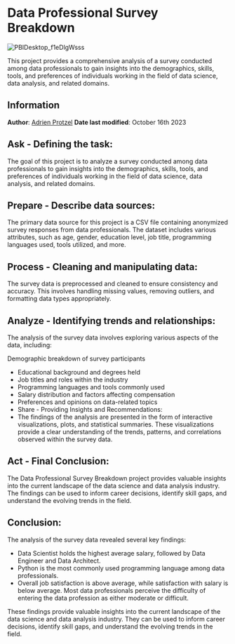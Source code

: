 # Data Professional Survey Breakdown
![PBIDesktop_f1eDlgWsss](https://user-images.githubusercontent.com/31741271/236938126-5e6c9d79-e5d5-4bfd-ad51-4e8599a2442d.gif)

This project provides a comprehensive analysis of a survey conducted among data professionals to gain insights into the demographics, skills, tools, and preferences of individuals working in the field of data science, data analysis, and related domains.

## Information 
**Author**: [Adrien Protzel](https://www.linkedin.com/in/adrien-protzel/)
**Date last modified**: October 16th 2023

## Ask - Defining the task:
The goal of this project is to analyze a survey conducted among data professionals to gain insights into the demographics, skills, tools, and preferences of individuals working in the field of data science, data analysis, and related domains.

## Prepare - Describe data sources:
The primary data source for this project is a CSV file containing anonymized survey responses from data professionals. The dataset includes various attributes, such as age, gender, education level, job title, programming languages used, tools utilized, and more.

## Process - Cleaning and manipulating data:
The survey data is preprocessed and cleaned to ensure consistency and accuracy. This involves handling missing values, removing outliers, and formatting data types appropriately.

## Analyze - Identifying trends and relationships:
The analysis of the survey data involves exploring various aspects of the data, including:

Demographic breakdown of survey participants
- Educational background and degrees held
- Job titles and roles within the industry
- Programming languages and tools commonly used
- Salary distribution and factors affecting compensation
- Preferences and opinions on data-related topics
- Share - Providing Insights and Recommendations:
- The findings of the analysis are presented in the form of interactive visualizations, plots, and statistical summaries. These visualizations provide a clear understanding of the trends, patterns, and correlations observed within the survey data.

## Act - Final Conclusion:
The Data Professional Survey Breakdown project provides valuable insights into the current landscape of the data science and data analysis industry. The findings can be used to inform career decisions, identify skill gaps, and understand the evolving trends in the field.

## Conclusion:
The analysis of the survey data revealed several key findings:
- Data Scientist holds the highest average salary, followed by Data Engineer and Data Architect.
- Python is the most commonly used programming language among data professionals.
- Overall job satisfaction is above average, while satisfaction with salary is below average.
Most data professionals perceive the difficulty of entering the data profession as either moderate or difficult.

These findings provide valuable insights into the current landscape of the data science and data analysis industry. They can be used to inform career decisions, identify skill gaps, and understand the evolving trends in the field.
